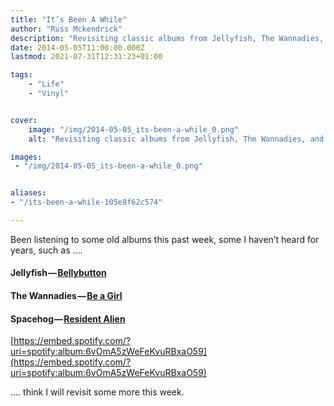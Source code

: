 ```yaml
---
title: "It’s Been A While"
author: "Russ Mckendrick"
description: "Revisiting classic albums from Jellyfish, The Wannadies, and Spacehog, exploring the enduring appeal of these musical gems from my collection."
date: 2014-05-05T11:00:00.000Z
lastmod: 2021-07-31T12:31:23+01:00

tags:
    - "Life"
    - "Vinyl"


cover:
    image: "/img/2014-05-05_its-been-a-while_0.png" 
    alt: "Revisiting classic albums from Jellyfish, The Wannadies, and Spacehog, exploring the enduring appeal of these musical gems from my collection."

images:
 - "/img/2014-05-05_its-been-a-while_0.png"


aliases:
- "/its-been-a-while-105e8f62c574"

---
```


Been listening to some old albums this past week, some I haven’t heard for years, such as ….

#### Jellyfish — [Bellybutton](http://en.wikipedia.org/wiki/Bellybutton_%28album%29)

#### The Wannadies — [Be a Girl](http://en.wikipedia.org/wiki/Be_a_Girl)

#### Spacehog — [Resident Alien](http://en.wikipedia.org/wiki/Resident_Alien)

[https://embed.spotify.com/?uri=spotify:album:6vOmA5zWeFeKvuRBxaO59](https://embed.spotify.com/?uri=spotify:album:6vOmA5zWeFeKvuRBxaO59)

…. think I will revisit some more this week.
